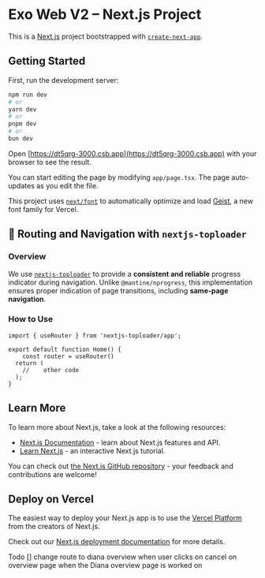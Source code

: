 # Exo Web V2 – Next.js Project

This is a [Next.js](https://nextjs.org) project bootstrapped with [`create-next-app`](https://nextjs.org/docs/app/api-reference/cli/create-next-app).

## Getting Started

First, run the development server:

```bash
npm run dev
# or
yarn dev
# or
pnpm dev
# or
bun dev
```

Open [https://dt5qrg-3000.csb.app](https://dt5qrg-3000.csb.app) with your browser to see the result.

You can start editing the page by modifying `app/page.tsx`. The page auto-updates as you edit the file.

This project uses [`next/font`](https://nextjs.org/docs/app/building-your-application/optimizing/fonts) to automatically optimize and load [Geist](https://vercel.com/font), a new font family for Vercel.

## 🚀 Routing and Navigation with `nextjs-toploader`

### Overview
We use [`nextjs-toploader`](https://www.npmjs.com/package/nextjs-toploader) to provide a **consistent and reliable** progress indicator during navigation. Unlike `@mantine/nprogress`, this implementation ensures proper indication of page transitions, including **same-page navigation**.

### How to Use
```tsx
import { useRouter } from 'nextjs-toploader/app';

export default function Home() {
    const router = useRouter()
  return (
    //    other code
  );
}
```

## Learn More

To learn more about Next.js, take a look at the following resources:

- [Next.js Documentation](https://nextjs.org/docs) - learn about Next.js features and API.
- [Learn Next.js](https://nextjs.org/learn) - an interactive Next.js tutorial.

You can check out [the Next.js GitHub repository](https://github.com/vercel/next.js) - your feedback and contributions are welcome!

## Deploy on Vercel

The easiest way to deploy your Next.js app is to use the [Vercel Platform](https://vercel.com/new?utm_medium=default-template&filter=next.js&utm_source=create-next-app&utm_campaign=create-next-app-readme) from the creators of Next.js.

Check out our [Next.js deployment documentation](https://nextjs.org/docs/app/building-your-application/deploying) for more details.


Todo
[] change route to diana overview when user clicks on cancel on overview page when the Diana overview page is worked on